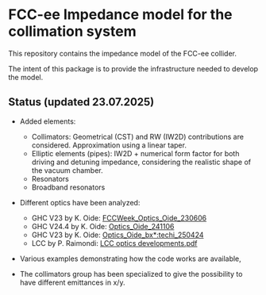 # FCC-ee Impedance model for the collimation system

This repository contains the impedance model of the FCC-ee collider.

The intent of this package is to provide the infrastructure needed to develop the model.

## Status (updated 23.07.2025)

- Added elements:
  - Collimators: Geometrical (CST) and RW (IW2D) contributions are considered.
    Approximation using a linear taper.
  - Elliptic elements (pipes): IW2D + numerical form factor for both driving and detuning
    impedance, considering the realistic shape of the vacuum chamber.
  - Resonators
  - Broadband resonators


- Different optics have been analyzed:
    - GHC V23 by K. Oide: [FCCWeek_Optics_Oide_230606](https://indico.cern.ch/event/1202105/contributions/5408583/attachments/2659051/4608141/FCCWeek_Optics_Oide_230606.pdf)
    - GHC V24.4 by K. Oide: [Optics_Oide_241106](https://indico.cern.ch/event/1471642/contributions/6210189/attachments/2961576/5209132/Optics_Oide_241106.pdf)
    - GHC V23 by K. Oide: [Optics_Oide_bx*:techi_250424](https://indico.cern.ch/event/1509196/contributions/6480794/attachments/3055731/5402860/Optics_Oide_bx*_techi_250424.pdf)
    - LCC by P. Raimondi: [LCC optics developments.pdf ](https://indico.cern.ch/event/1566197/contributions/6605749/attachments/3106610/5506004/LCC%20optics%20developments.pdf)


- Various examples demonstrating how the code works are available,

- The collimators group has been specialized to give the possibility to have different
 emittances in x/y.





